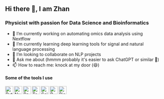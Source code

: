## Hi there 👋, I am Zhan

### Physicist with passion for Data Science and Bioinformatics

- 🔭 I’m currently working on automating omics data analysis using Nextflow
- 🌱 I’m currently learning deep learning tools for signal and natural language processing
- 👯 I’m looking to collaborate on NLP projects
- 💬 Ask me about (hmmm probably it's easier to ask ChatGPT or similar 🤔)
- 📫 How to reach me: knock at my door (😄)

#### Some of the tools I use

<img align="left" alt="Python" height="26px" src="https://raw.githubusercontent.com/gilbarbara/logos/master/logos/python.svg" />
<img align="left" alt="Numpy" height="26px" src="https://upload.wikimedia.org/wikipedia/commons/3/31/NumPy_logo_2020.svg" />
<img align="left" alt="Pandas" height="26px" src="https://upload.wikimedia.org/wikipedia/commons/e/ed/Pandas_logo.svg" />
<img align="left" alt="Tensorflow" height="26px" src="https://raw.githubusercontent.com/gilbarbara/logos/master/logos/tensorflow.svg" />
<img align="left" alt="Scikit-image" height="26px" src="https://upload.wikimedia.org/wikipedia/commons/3/38/Scikit-image_logo.png" />
<img align="left" alt="R" height="26px" src="https://upload.wikimedia.org/wikipedia/commons/archive/1/1b/20150904192833%21R_logo.svg" />
<img align="left" alt="Bioconductor" height="26px" src="https://upload.wikimedia.org/wikipedia/commons/e/e4/Bioconductor_logo_rgb.jpg" />

<!--
**zhanyinx/zhanyinx** is a ✨ _special_ ✨ repository because its `README.md` (this file) appears on your GitHub profile.

Here are some ideas to get you started:

- 🔭 I’m currently working on ...
- 🌱 I’m currently learning ...
- 👯 I’m looking to collaborate on ...
- 🤔 I’m looking for help with ...
- 💬 Ask me about ...
- 📫 How to reach me: ...
- 😄 Pronouns: ...
- ⚡ Fun fact: ...
-->
